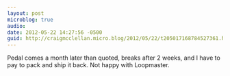 ```yaml
---
layout: post
microblog: true
audio: 
date: 2012-05-22 14:27:56 -0500
guid: http://craigmcclellan.micro.blog/2012/05/22/t205017168784527361.html
---
```

Pedal comes a month later than quoted, breaks after 2 weeks, and I have to pay to pack and ship it back. Not happy with Loopmaster.
